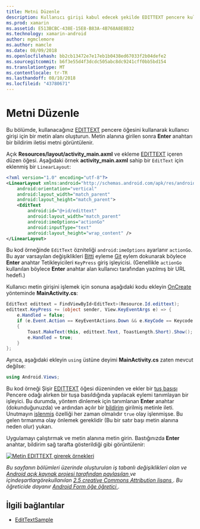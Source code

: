 ```yaml
---
title: Metni Düzenle
description: Kullanıcı girişi kabul edecek şekilde EDITTEXT pencere kullanma
ms.prod: xamarin
ms.assetid: E513BCBC-438E-15E8-B83A-4B768A8E8B32
ms.technology: xamarin-android
author: mgmclemore
ms.author: mamcle
ms.date: 08/09/2018
ms.openlocfilehash: bb2cb13472e7e17eb1b0438ed67033f2b04defe2
ms.sourcegitcommit: b6f3e55d4f3dcdc505abc8dc9241cff0bb5bd154
ms.translationtype: MT
ms.contentlocale: tr-TR
ms.lasthandoff: 08/10/2018
ms.locfileid: "43780671"
---
```

# <a name="edit-text"></a>Metni Düzenle

Bu bölümde, kullanacağınız [EDITTEXT](https://developer.xamarin.com/api/type/Android.Widget.EditText/) pencere öğesini kullanarak kullanıcı girişi için bir metin alanı oluşturun. Metin alanına girilen sonra **Enter** anahtarı bir bildirim iletisi metni görüntülenir.

Açık **Resources/layout/activity_main.axml** ve ekleme [EDITTEXT](https://developer.xamarin.com/api/type/Android.Widget.EditText/) içeren düzen öğesi. Aşağıdaki örnek **activity_main.axml** sahip bir `EditText` için eklenmiş bir `LinearLayout`:

```xml
<?xml version="1.0" encoding="utf-8"?>
<LinearLayout xmlns:android="http://schemas.android.com/apk/res/android"
    android:orientation="vertical"
    android:layout_width="match_parent"
    android:layout_height="match_parent">
    <EditText
        android:id="@+id/edittext"
        android:layout_width="match_parent"
        android:imeOptions="actionGo"
        android:inputType="text"
        android:layout_height="wrap_content" />
</LinearLayout>
```

Bu kod örneğinde `EditText` özniteliği `android:imeOptions` ayarlanır `actionGo`. Bu ayar varsayılan değişiklikleri [Bitti](https://developer.android.com/reference/android/view/inputmethod/EditorInfo#IME_ACTION_DONE) eyleme [Git](https://developer.android.com/reference/android/view/inputmethod/EditorInfo#IME_ACTION_GO) eylem dokunarak böylece **Enter** anahtar Tetikleyicileri `KeyPress` giriş işleyicisi.
(Genellikle `actionGo` kullanılan böylece **Enter** anahtar alan kullanıcı tarafından yazılmış bir URL hedefi.)

Kullanıcı metin girişini işlemek için sonuna aşağıdaki kodu ekleyin [OnCreate](https://developer.xamarin.com/api/member/Android.App.Activity.OnCreate/) yönteminde **MainActivity.cs**:

```csharp
EditText edittext = FindViewById<EditText>(Resource.Id.edittext);
edittext.KeyPress += (object sender, View.KeyEventArgs e) => {
    e.Handled = false;
    if (e.Event.Action == KeyEventActions.Down && e.KeyCode == Keycode.Enter) 
    {
        Toast.MakeText(this, edittext.Text, ToastLength.Short).Show();
        e.Handled = true;
    }
};
```

Ayrıca, aşağıdaki ekleyin `using` üstüne deyimi **MainActivity.cs** zaten mevcut değilse:

```csharp
using Android.Views;
```

Bu kod örneği Şişir [EDITTEXT](https://developer.xamarin.com/api/type/Android.Widget.EditText/) öğesi düzeninden ve ekler bir [tuş basışı](https://developer.xamarin.com/api/event/Android.Views.View.KeyPress/) Pencere odağı alırken bir tuşa basıldığında yapılacak eylemi tanımlayan bir işleyici. Bu durumda, yöntem dinlemek için tanımlanan **Enter** anahtar (dokunduğunuzda) ve ardından açılır bir [bildirim](https://developer.xamarin.com/api/type/Android.Widget.Toast/) girilmiş metinle ileti. Unutmayın [işlenmiş](https://developer.xamarin.com/api/property/Android.Views.View+KeyEventArgs.Handled/) özelliği her zaman olmalıdır `true` olay işlenmişse. Bu gelen tırmanma olay önlemek gereklidir (Bu bir satır başı metin alanına neden olur) yukarı.

Uygulamayı çalıştırmak ve metin alanına metin girin. Bastığınızda **Enter** anahtar, bildirim sağ tarafta gösterildiği gibi görüntülenir:

[![Metin EDITTEXT girerek örnekleri](edit-text-images/edit-text-sml.png)](edit-text-images/edit-text.png#lightbox)

*Bu sayfanın bölümleri üzerinde oluşturulan iş tabanlı değişiklikleri olan ve* [ *Android açık kaynak projesi tarafından paylaşılan* ](http://code.google.com/policies.html) *ve içindeşartlargörekullanılan* [ *2.5 creative Commons Attribution lisans* ](http://creativecommons.org/licenses/by/2.5/) *. Bu öğreticide dayanır* [ *Android Form öğe öğretici* ](http://developer.android.com/resources/tutorials/views/hello-formstuff.html) *.*


## <a name="related-links"></a>İlgili bağlantılar

- [EditTextSample](https://developer.xamarin.com/samples/monodroid/UserInterface/EditTextSample/)
